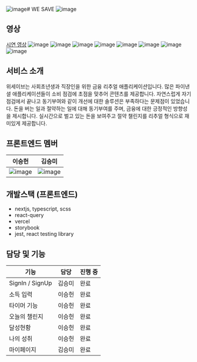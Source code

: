 ![image](https://github.com/jfmam/frontend_template/assets/49827304/002a8d84-012d-400d-a0e5-8662be9a7d16)# WE SAVE
![image](https://user-images.githubusercontent.com/49827304/222907052-905b2290-7070-4ebf-8752-51b749bf4673.png)

## 영상
[시연 영상](https://www.youtube.com/watch?v=W0FWYyVTzHs)
![image](https://github.com/jfmam/frontend_template/assets/49827304/36001b48-3981-4dea-8c02-46cccd409200)
![image](https://github.com/jfmam/frontend_template/assets/49827304/d6b1d1e5-32f6-48f9-98ee-b8495c56eb16)
![image](https://github.com/jfmam/frontend_template/assets/49827304/62b3f101-ef2e-40ca-bd6f-1022ae418060)
![image](https://github.com/jfmam/frontend_template/assets/49827304/1621dd83-5751-47ea-bffb-e117de95eb67)
![image](https://github.com/jfmam/frontend_template/assets/49827304/6b28a7f5-02d6-4150-a9ba-79897b6b6885)
![image](https://github.com/jfmam/frontend_template/assets/49827304/cef0a542-a06e-4488-96a1-2b11d2b97102)
![image](https://github.com/jfmam/frontend_template/assets/49827304/73b330ed-5b89-41f8-a427-de756755b1cc)
![image](https://github.com/jfmam/frontend_template/assets/49827304/2d24685b-708d-494b-97ce-f1ecf0877b92)


## 서비스 소개
위세이브는 사회초년생과 직장인을 위한 금융 리추얼 애플리케이션입니다. 많은 파이낸셜 애플리케이션들이 소비 점검에 초점을 맞추어 콘텐츠를 제공합니다. 자연스럽게 자기점검에서 끝나고 동기부여와 같이 개선에 대한 솔루션은 부족하다는 문제점이 있었습니다.
돈을 버는 일과 절약하는 일에 대해 동기부여를 주며, 금융에 대한 긍정적인 방향성을 제시합니다.
실시간으로 벌고 있는 돈을 보여주고 절약 챌린지를 리추얼 형식으로 재미있게 제공합니다.

## 프론트엔드 멤버
| 이승헌  | 김승미  | 
|---|---|
| ![image](https://user-images.githubusercontent.com/49827304/232250140-daa21996-1df9-4cc8-a433-b48f47d22e7a.png) | ![image](https://user-images.githubusercontent.com/49827304/232250154-a3405bbc-9d67-4ca1-a20d-f53111032869.png)

## 개발스택 (프론트엔드)
- nextjs, typescript, scss
- react-query
- vercel
- storybook
- jest, react testing library

## 담당 및 기능
| 기능                   | 담당 | 진행 중 |
| --------------------------- | ------------ | ------------ |
| SignIn / SignUp             | 김승미 | 완료           |
| 소득 입력            | 이승헌     | 완료           |
| 타이머 기능  | 이승헌     | 완료           |
| 오늘의 챌린지      | 이승헌      | 완료                                                        |
| 달성현황 | 이승헌 | 완료                                                         |
| 나의 성취 | 이승헌      | 완료                                                         |
| 마이페이지 |  김승미     | 완료                                                         |
